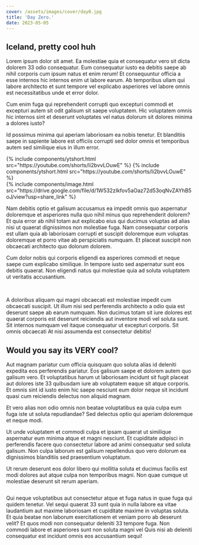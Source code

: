 ```yaml
---
cover: /assets/images/cover/day0.jpg
title: 'Day Zero.'
date: 2023-05-05
---
```


<div markdown="1" class="row-text">

## Iceland, pretty cool huh

Lorem ipsum dolor sit amet. Ea molestiae quia et consequatur vero sit dicta dolorem 33 odio consequatur. Eum consequatur iusto ea debitis saepe ab nihil corporis cum ipsum natus et enim rerum! Et consequuntur officia a esse internos hic internos enim ut labore earum. Ab temporibus ullam qui labore architecto et sunt tempore vel explicabo asperiores vel labore omnis est necessitatibus unde et error dolor.

Cum enim fuga qui reprehenderit corrupti quo excepturi commodi et excepturi autem sit odit galisum sit saepe voluptatem. Hic voluptatem omnis hic internos sint et deserunt voluptates vel natus dolorum sit dolores minima a dolores iusto?

Id possimus minima qui aperiam laboriosam ea nobis tenetur. Et blanditiis saepe in sapiente labore est officiis corrupti sed dolor omnis et temporibus autem sed similique eius in illum error.

</div>

<div class="row-ytshort">
{% include components/ytshort.html src="https://youtube.com/shorts/li2bvvLOuwE" %}
{% include components/ytshort.html src="https://youtube.com/shorts/li2bvvLOuwE" %}
</div>

<div class="row-partial">
  {% include components/image.html src="https://drive.google.com/file/d/1W532zIkfov5aOaz72d53oqNvZAYhB5oJ/view?usp=share_link" %}
</div>

<div markdown="1" class="row-text">

Nam debitis optio et galisum accusamus ea impedit omnis quo aspernatur doloremque et asperiores nulla quo nihil minus quo reprehenderit dolorem? Et quia error ab nihil totam aut explicabo eius qui ducimus voluptas ad alias nisi ut quaerat dignissimos non molestiae fuga. Nam consequatur corporis est ullam quia ab laboriosam corrupti et suscipit doloremque eum voluptas doloremque et porro vitae ab perspiciatis numquam. Et placeat suscipit non obcaecati architecto quo dolorum dolorem.

Cum dolor nobis qui corporis eligendi ea asperiores commodi et neque saepe cum explicabo similique. In tempore iusto sed aspernatur sunt eos debitis quaerat. Non eligendi natus qui molestiae quia ad soluta voluptatem ut veritatis accusantium.

</div>

<div class="row-partial">
  <img src="http://joro.me/demo-assets/jekyll/happycrossroads/iceland-3.webp" alt="" />
  <img src="http://joro.me/demo-assets/jekyll/happycrossroads/iceland-4.webp" alt="" />
  <img src="http://joro.me/demo-assets/jekyll/happycrossroads/iceland-5.webp" alt="" />
<!-- <img src="https://images.unsplash.com/photo-1489593426629-5e4e00ce821c?ixid=MnwxMjA3fDB8MHxwaG90by1wYWdlfHx8fGVufDB8fHx8&ixlib=rb-1.2.1&auto=format&fit=crop&w=2143&q=80" alt="" /> -->

</div>

<div markdown="1" class="row-text">

A doloribus aliquam qui magni obcaecati est molestiae impedit cum obcaecati suscipit. Ut illum nisi sed perferendis architecto a odio quia est deserunt saepe ab earum numquam. Non ducimus totam sit iure dolores est quaerat corporis est deserunt reiciendis aut inventore modi vel soluta sunt. Sit internos numquam vel itaque consequatur ut excepturi corporis. Sit omnis obcaecati At nisi assumenda est consectetur debitis!

## Would you say its VERY cool?

Aut magnam pariatur cum officia quisquam quo soluta alias id deleniti expedita eos perferendis pariatur. Eos galisum saepe et dolorem autem quo galisum vero. Et voluptatibus harum ut laboriosam incidunt sit fugit placeat aut dolores iste 33 quibusdam iure ab voluptatem eaque sit atque corporis. Et omnis sint id iusto enim hic saepe nesciunt eum dolor neque sit incidunt quasi cum reiciendis delectus non aliquid magnam.

Et vero alias non odio omnis non beatae voluptatibus ea quia culpa eum fuga iste ut soluta repudiandae? Sed delectus optio qui aperiam doloremque et neque modi.

Ut unde voluptatem et commodi culpa et ipsam quaerat ut similique aspernatur eum minima atque et magni nesciunt. Et cupiditate adipisci in perferendis facere quo consectetur labore ad animi consequatur sed soluta galisum. Non culpa laborum est galisum repellendus quo vero dolorum ea dignissimos blanditiis sed praesentium voluptatum.

Ut rerum deserunt eos dolor libero qui mollitia soluta et ducimus facilis est modi dolores aut atque culpa non temporibus magni. Non quae cumque ut molestiae deserunt sit rerum aperiam.

</div>

<div class="row-partial">
  <img src="http://joro.me/demo-assets/jekyll/happycrossroads/iceland-6.webp" alt="" />
</div>

<div markdown="1" class="row-text">

Qui neque voluptatibus aut consectetur atque et fuga natus in quae fuga qui quidem tenetur. Vel sequi quaerat 33 sunt quia in nulla labore ea vitae laudantium aut maxime laboriosam et cupiditate maxime in voluptas soluta. Et quia beatae non laborum exercitationem et veniam porro ab deserunt velit? Et quos modi non consequatur deleniti 33 tempore fuga. Non commodi labore et asperiores sunt non soluta magni vel Quis nisi ab deleniti consequatur est incidunt omnis eos accusantium sequi!

</div>
